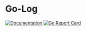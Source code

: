 # Go-Log


[![Documentation](https://godoc.org/github.com/yashishdua/GoLog?status.svg)](http://godoc.org/github.com/yashishdua/GoLog)
[![Go Report Card](https://goreportcard.com/badge/github.com/yashishdua/GoLog)](https://goreportcard.com/report/github.com/yashishdua/GoLog)
